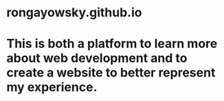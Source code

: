 # rongayowsky.github.io
# This is both a platform to learn more about web development and to create a website to better represent my experience.